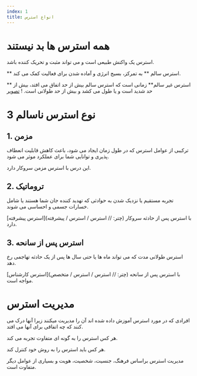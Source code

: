 ```yaml
---
index: 1
title: انواع استرس
---
```

# همه استرس ها بد نیستند

استرس یک واکنش طبیعی است و می تواند مثبت و تحریک کننده باشد.

** استرس سالم ** به تمرکز، بسیج انرژی و آماده شدن برای فعالیت کمک می کند.

** استرس غیر سالم** زمانی است که استرس سالم بیش از حد اتفاق می افتد، بیش از حد شدید است و یا طول می کشد و بیش از حد طولانی است.
! [تصویر](stress1.png)

# 3 نوع استرس ناسالم

## 1. مزمن

ترکیبی از عوامل استرس که در طول زمان ایجاد می شود، باعث کاهش قابلیت انعطاف پذیری و توانایی شما برای عملکرد موثر می شود.

این درس با استرس مزمن سروکار دارد.

## 2. تروماتیک

تجربه مستقیم یا نزدیک شدن به حوادثی که تهدید کننده جان شما هستند یا شامل خسارات جسمی و احساسی می شوند.

[استرس پیشرفته](چتر: // استرس / استرس / پیشرفته) با استرس پس از حادثه سروکار دارد.

## 3. استرس پس از سانحه

استرس طولانی مدت که می تواند ماه ها یا حتی سال ها پس از یک حادثه تهاجمی رخ دهد.

[استرس کارشناس](چتر: // استرس / استرس / متخصص) با استرس پس از سانحه مواجه است.

# مدیریت استرس

افرادی که در مورد استرس آموزش داده شده اند آن را مدیریت میکنند زیرا آنها درک می کنند که چه اتفاقی برای آنها می افتد.

هر کس استرس را به گونه ای متفاوت تجربه می کند.

هر کس باید استرس را به روش خود کنترل کند.

مدیریت استرس براساس فرهنگ، جنسیت، شخصیت، هویت و بسیاری از عوامل دیگر متفاوت است.